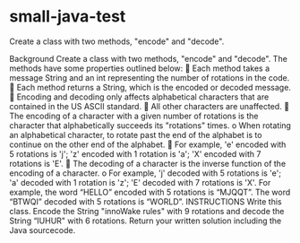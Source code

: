 # small-java-test
Create a class with two methods, "encode" and "decode".

Background
Create a class with two methods, "encode" and "decode". The methods have some properties
outlined below:
 Each method takes a message String and an int representing the number of rotations in the
code.
 Each method returns a String, which is the encoded or decoded message.
 Encoding and decoding only affects alphabetical characters that are contained in the US
ASCII standard.
 All other characters are unaffected.
 The encoding of a character with a given number of rotations is the character that
alphabetically succeeds its "rotations" times.
o When rotating an alphabetical character, to rotate past the end of the alphabet is to
continue on the other end of the alphabet.
 For example, 'e' encoded with 5 rotations is 'j'; 'z' encoded with 1 rotation is
'a'; 'X' encoded with 7 rotations is 'E'.
 The decoding of a character is the inverse function of the encoding of a character.
o For example, 'j' decoded with 5 rotations is 'e'; 'a' decoded with 1 rotation is 'z'; 'E'
decoded with 7 rotations is 'X'.
For example, the word “HELLO” encoded with 5 rotations is “MJQQT”. The word “BTWQI”
decoded with 5 rotations is “WORLD”.
INSTRUCTIONS
Write this class. Encode the String "innoWake rules" with 9 rotations and decode the String
“IUHUR" with 6 rotations.
Return your written solution including the Java sourcecode. 
